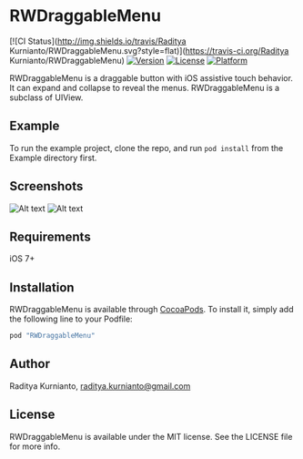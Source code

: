 # RWDraggableMenu

[![CI Status](http://img.shields.io/travis/Raditya Kurnianto/RWDraggableMenu.svg?style=flat)](https://travis-ci.org/Raditya Kurnianto/RWDraggableMenu)
[![Version](https://img.shields.io/cocoapods/v/RWDraggableMenu.svg?style=flat)](http://cocoapods.org/pods/RWDraggableMenu)
[![License](https://img.shields.io/cocoapods/l/RWDraggableMenu.svg?style=flat)](http://cocoapods.org/pods/RWDraggableMenu)
[![Platform](https://img.shields.io/cocoapods/p/RWDraggableMenu.svg?style=flat)](http://cocoapods.org/pods/RWDraggableMenu)


RWDraggableMenu is a draggable button with iOS assistive touch behavior. It can expand and collapse to reveal the menus. RWDraggableMenu is a subclass of UIView.

## Example

To run the example project, clone the repo, and run `pod install` from the Example directory first.

## Screenshots

![Alt text](https://github.com/radityaK/RWDraggableMenu/blob/master/Simulator%20Screen%20Shot%20Dec%2020%2C%202016%2C%201.44.34%20PM.png)
![Alt text](https://github.com/radityaK/RWDraggableMenu/blob/master/Simulator%20Screen%20Shot%20Dec%2020%2C%202016%2C%201.44.38%20PM.png)

## Requirements

iOS 7+

## Installation

RWDraggableMenu is available through [CocoaPods](http://cocoapods.org). To install
it, simply add the following line to your Podfile:

```ruby
pod "RWDraggableMenu"
```

## Author

Raditya Kurnianto, raditya.kurnianto@gmail.com

## License

RWDraggableMenu is available under the MIT license. See the LICENSE file for more info.
